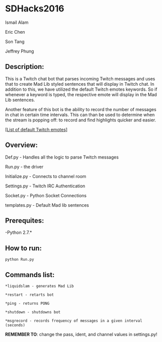 # SDHacks2016

Ismail Alam

Eric Chen

Son Tang

Jeffrey Phung

## Description: 
This is a Twitch chat bot that parses incoming Twitch messages and uses that to create Mad Lib styled sentences that will display in Twitch chat. In addition to this, we have utilized the default Twitch emotes keywords. So if whenever a keyword is typed, the respective emote will display in the Mad Lib sentences.

Another feature of this bot is the ability to record the number of messages in chat in certain time intervals. This can than be used to determine when the stream is popping off: to record and find highlights quicker and easier.

<a href="https://twitchemotes.com/" target="_blank">[List of default Twitch emotes]</a>

## Overview:

Def.py - Handles all the logic to parse Twitch messages

Run.py - the driver

Initialize.py - Connects to channel room

Settings.py - Twitch IRC Authentication

Socket.py - Python Socket Connections

templates.py - Default Mad lib sentences

## Prerequites:
-Python 2.7.*

## How to run:
`python Run.py`

## Commands list:

`*liquidslam - generates Mad Lib`

`*restart - retarts bot`

`*ping - returns PONG`

`*shutdown - shutdowns bot`

`*msgrecord - records frequency of messages in a given interval (seconds)`

**REMEMBER TO**: change the pass, ident, and channel values in
settings.py!

